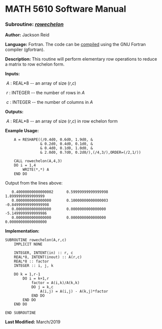 # MATH 5610 Software Manual

### Subroutine: [_rowechelon_](../rowechelon.f90)

**Author:** Jackson Reid

**Language:** Fortran. The code can be [compiled](compilation.md) using the GNU Fortran compiler (gfortran).

**Description:** This routine will perform elementary row operations to reduce a matrix to row echelon form.

**Inputs:** 

​        _A_ : REAL*8 -- an array of size (_r_,_c_) 

​	_r_ : INTEGER -- the number of rows in _A_ 

​	_c_ : INTEGER -- the number of columns in _A_ 

**Outputs:** 

​        _A_ : REAL*8 -- an array of size (_r_,_c_) in row echelon form

**Example Usage:** 

```
    A = RESHAPE((/0.4d0, 0.6d0, 1.9d0, &
                & 0.2d0, 0.4d0, 0.1d0, &
                & 0.4d0, 0.1d0, 1.0d0, &
                & 2.0d0, 0.7d0, 0.2d0/),(/4,3/),ORDER=(/2,1/))
    
    CALL rowechelon(A,4,3)
    DO i = 1,4
        WRITE(*,*) A
    END DO
```
Output from the lines above:
```
   0.40000000000000002      0.59999999999999998       1.8999999999999999     
   0.0000000000000000       0.10000000000000003      -0.84999999999999998     
   0.0000000000000000       0.0000000000000000       -5.1499999999999986     
   0.0000000000000000       0.0000000000000000        0.00000000000000000 
```
**Implementation:**

```
SUBROUTINE rowechelon(A,r,c)
    IMPLICIT NONE

    INTEGER, INTENT(in) :: r, c
    REAL*8, INTENT(inout) :: A(r,c)
    REAL*8 :: factor
    INTEGER :: i, j, k

    DO k = 1,r-1
        DO i = k+1,r
            factor = A(i,k)/A(k,k)
            DO j = k,c
                A(i,j) = A(i,j) - A(k,j)*factor
            END DO
        END DO
    END DO

END SUBROUTINE
```



**Last Modified:** March/2019

